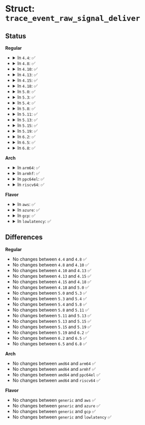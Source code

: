# Struct: <code>trace_event_raw_signal_deliver</code>

## Status
<b>Regular</b>
<ul>
<li>
<details>
<summary>In <code>4.4</code>: ✅</summary>

```c
struct trace_event_raw_signal_deliver {
    struct trace_entry ent;
    int sig;
    int errno;
    int code;
    long unsigned int sa_handler;
    long unsigned int sa_flags;
    char __data[0];
};
```
</details>
</li>
<li>
<details>
<summary>In <code>4.8</code>: ✅</summary>

```c
struct trace_event_raw_signal_deliver {
    struct trace_entry ent;
    int sig;
    int errno;
    int code;
    long unsigned int sa_handler;
    long unsigned int sa_flags;
    char __data[0];
};
```
</details>
</li>
<li>
<details>
<summary>In <code>4.10</code>: ✅</summary>

```c
struct trace_event_raw_signal_deliver {
    struct trace_entry ent;
    int sig;
    int errno;
    int code;
    long unsigned int sa_handler;
    long unsigned int sa_flags;
    char __data[0];
};
```
</details>
</li>
<li>
<details>
<summary>In <code>4.13</code>: ✅</summary>

```c
struct trace_event_raw_signal_deliver {
    struct trace_entry ent;
    int sig;
    int errno;
    int code;
    long unsigned int sa_handler;
    long unsigned int sa_flags;
    char __data[0];
};
```
</details>
</li>
<li>
<details>
<summary>In <code>4.15</code>: ✅</summary>

```c
struct trace_event_raw_signal_deliver {
    struct trace_entry ent;
    int sig;
    int errno;
    int code;
    long unsigned int sa_handler;
    long unsigned int sa_flags;
    char __data[0];
};
```
</details>
</li>
<li>
<details>
<summary>In <code>4.18</code>: ✅</summary>

```c
struct trace_event_raw_signal_deliver {
    struct trace_entry ent;
    int sig;
    int errno;
    int code;
    long unsigned int sa_handler;
    long unsigned int sa_flags;
    char __data[0];
};
```
</details>
</li>
<li>
<details>
<summary>In <code>5.0</code>: ✅</summary>

```c
struct trace_event_raw_signal_deliver {
    struct trace_entry ent;
    int sig;
    int errno;
    int code;
    long unsigned int sa_handler;
    long unsigned int sa_flags;
    char __data[0];
};
```
</details>
</li>
<li>
<details>
<summary>In <code>5.3</code>: ✅</summary>

```c
struct trace_event_raw_signal_deliver {
    struct trace_entry ent;
    int sig;
    int errno;
    int code;
    long unsigned int sa_handler;
    long unsigned int sa_flags;
    char __data[0];
};
```
</details>
</li>
<li>
<details>
<summary>In <code>5.4</code>: ✅</summary>

```c
struct trace_event_raw_signal_deliver {
    struct trace_entry ent;
    int sig;
    int errno;
    int code;
    long unsigned int sa_handler;
    long unsigned int sa_flags;
    char __data[0];
};
```
</details>
</li>
<li>
<details>
<summary>In <code>5.8</code>: ✅</summary>

```c
struct trace_event_raw_signal_deliver {
    struct trace_entry ent;
    int sig;
    int errno;
    int code;
    long unsigned int sa_handler;
    long unsigned int sa_flags;
    char __data[0];
};
```
</details>
</li>
<li>
<details>
<summary>In <code>5.11</code>: ✅</summary>

```c
struct trace_event_raw_signal_deliver {
    struct trace_entry ent;
    int sig;
    int errno;
    int code;
    long unsigned int sa_handler;
    long unsigned int sa_flags;
    char __data[0];
};
```
</details>
</li>
<li>
<details>
<summary>In <code>5.13</code>: ✅</summary>

```c
struct trace_event_raw_signal_deliver {
    struct trace_entry ent;
    int sig;
    int errno;
    int code;
    long unsigned int sa_handler;
    long unsigned int sa_flags;
    char __data[0];
};
```
</details>
</li>
<li>
<details>
<summary>In <code>5.15</code>: ✅</summary>

```c
struct trace_event_raw_signal_deliver {
    struct trace_entry ent;
    int sig;
    int errno;
    int code;
    long unsigned int sa_handler;
    long unsigned int sa_flags;
    char __data[0];
};
```
</details>
</li>
<li>
<details>
<summary>In <code>5.19</code>: ✅</summary>

```c
struct trace_event_raw_signal_deliver {
    struct trace_entry ent;
    int sig;
    int errno;
    int code;
    long unsigned int sa_handler;
    long unsigned int sa_flags;
    char __data[0];
};
```
</details>
</li>
<li>
<details>
<summary>In <code>6.2</code>: ✅</summary>

```c
struct trace_event_raw_signal_deliver {
    struct trace_entry ent;
    int sig;
    int errno;
    int code;
    long unsigned int sa_handler;
    long unsigned int sa_flags;
    char __data[0];
};
```
</details>
</li>
<li>
<details>
<summary>In <code>6.5</code>: ✅</summary>

```c
struct trace_event_raw_signal_deliver {
    struct trace_entry ent;
    int sig;
    int errno;
    int code;
    long unsigned int sa_handler;
    long unsigned int sa_flags;
    char __data[0];
};
```
</details>
</li>
<li>
<details>
<summary>In <code>6.8</code>: ✅</summary>

```c
struct trace_event_raw_signal_deliver {
    struct trace_entry ent;
    int sig;
    int errno;
    int code;
    long unsigned int sa_handler;
    long unsigned int sa_flags;
    char __data[0];
};
```
</details>
</li>
</ul>
<b>Arch</b>
<ul>
<li>
<details>
<summary>In <code>arm64</code>: ✅</summary>

```c
struct trace_event_raw_signal_deliver {
    struct trace_entry ent;
    int sig;
    int errno;
    int code;
    long unsigned int sa_handler;
    long unsigned int sa_flags;
    char __data[0];
};
```
</details>
</li>
<li>
<details>
<summary>In <code>armhf</code>: ✅</summary>

```c
struct trace_event_raw_signal_deliver {
    struct trace_entry ent;
    int sig;
    int errno;
    int code;
    long unsigned int sa_handler;
    long unsigned int sa_flags;
    char __data[0];
};
```
</details>
</li>
<li>
<details>
<summary>In <code>ppc64el</code>: ✅</summary>

```c
struct trace_event_raw_signal_deliver {
    struct trace_entry ent;
    int sig;
    int errno;
    int code;
    long unsigned int sa_handler;
    long unsigned int sa_flags;
    char __data[0];
};
```
</details>
</li>
<li>
<details>
<summary>In <code>riscv64</code>: ✅</summary>

```c
struct trace_event_raw_signal_deliver {
    struct trace_entry ent;
    int sig;
    int errno;
    int code;
    long unsigned int sa_handler;
    long unsigned int sa_flags;
    char __data[0];
};
```
</details>
</li>
</ul>
<b>Flavor</b>
<ul>
<li>
<details>
<summary>In <code>aws</code>: ✅</summary>

```c
struct trace_event_raw_signal_deliver {
    struct trace_entry ent;
    int sig;
    int errno;
    int code;
    long unsigned int sa_handler;
    long unsigned int sa_flags;
    char __data[0];
};
```
</details>
</li>
<li>
<details>
<summary>In <code>azure</code>: ✅</summary>

```c
struct trace_event_raw_signal_deliver {
    struct trace_entry ent;
    int sig;
    int errno;
    int code;
    long unsigned int sa_handler;
    long unsigned int sa_flags;
    char __data[0];
};
```
</details>
</li>
<li>
<details>
<summary>In <code>gcp</code>: ✅</summary>

```c
struct trace_event_raw_signal_deliver {
    struct trace_entry ent;
    int sig;
    int errno;
    int code;
    long unsigned int sa_handler;
    long unsigned int sa_flags;
    char __data[0];
};
```
</details>
</li>
<li>
<details>
<summary>In <code>lowlatency</code>: ✅</summary>

```c
struct trace_event_raw_signal_deliver {
    struct trace_entry ent;
    int sig;
    int errno;
    int code;
    long unsigned int sa_handler;
    long unsigned int sa_flags;
    char __data[0];
};
```
</details>
</li>
</ul>

## Differences
<b>Regular</b>
<ul>
<li>
No changes between <code>4.4</code> and <code>4.8</code> ✅
</li>
<li>
No changes between <code>4.8</code> and <code>4.10</code> ✅
</li>
<li>
No changes between <code>4.10</code> and <code>4.13</code> ✅
</li>
<li>
No changes between <code>4.13</code> and <code>4.15</code> ✅
</li>
<li>
No changes between <code>4.15</code> and <code>4.18</code> ✅
</li>
<li>
No changes between <code>4.18</code> and <code>5.0</code> ✅
</li>
<li>
No changes between <code>5.0</code> and <code>5.3</code> ✅
</li>
<li>
No changes between <code>5.3</code> and <code>5.4</code> ✅
</li>
<li>
No changes between <code>5.4</code> and <code>5.8</code> ✅
</li>
<li>
No changes between <code>5.8</code> and <code>5.11</code> ✅
</li>
<li>
No changes between <code>5.11</code> and <code>5.13</code> ✅
</li>
<li>
No changes between <code>5.13</code> and <code>5.15</code> ✅
</li>
<li>
No changes between <code>5.15</code> and <code>5.19</code> ✅
</li>
<li>
No changes between <code>5.19</code> and <code>6.2</code> ✅
</li>
<li>
No changes between <code>6.2</code> and <code>6.5</code> ✅
</li>
<li>
No changes between <code>6.5</code> and <code>6.8</code> ✅
</li>
</ul>
<b>Arch</b>
<ul>
<li>
No changes between <code>amd64</code> and <code>arm64</code> ✅
</li>
<li>
No changes between <code>amd64</code> and <code>armhf</code> ✅
</li>
<li>
No changes between <code>amd64</code> and <code>ppc64el</code> ✅
</li>
<li>
No changes between <code>amd64</code> and <code>riscv64</code> ✅
</li>
</ul>
<b>Flavor</b>
<ul>
<li>
No changes between <code>generic</code> and <code>aws</code> ✅
</li>
<li>
No changes between <code>generic</code> and <code>azure</code> ✅
</li>
<li>
No changes between <code>generic</code> and <code>gcp</code> ✅
</li>
<li>
No changes between <code>generic</code> and <code>lowlatency</code> ✅
</li>
</ul>
